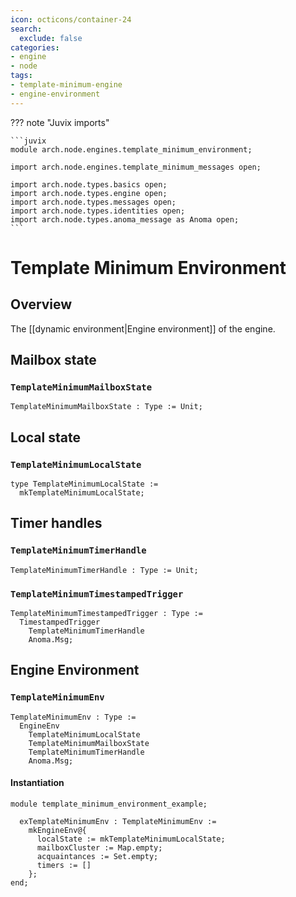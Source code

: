 ```yaml
---
icon: octicons/container-24
search:
  exclude: false
categories:
- engine
- node
tags:
- template-minimum-engine
- engine-environment
---
```


??? note "Juvix imports"

    ```juvix
    module arch.node.engines.template_minimum_environment;

    import arch.node.engines.template_minimum_messages open;

    import arch.node.types.basics open;
    import arch.node.types.engine open;
    import arch.node.types.messages open;
    import arch.node.types.identities open;
    import arch.node.types.anoma_message as Anoma open;
    ```

# Template Minimum Environment

## Overview

The [[dynamic environment|Engine environment]] of the engine.

## Mailbox state

### `TemplateMinimumMailboxState`

<!-- --8<-- [start:TemplateMinimumMailboxState] -->
```juvix
TemplateMinimumMailboxState : Type := Unit;
```
<!-- --8<-- [end:TemplateMinimumMailboxState] -->

## Local state

### `TemplateMinimumLocalState`

<!-- --8<-- [start:TemplateMinimumLocalState] -->
```juvix
type TemplateMinimumLocalState :=
  mkTemplateMinimumLocalState;
```
<!-- --8<-- [end:TemplateMinimumLocalState] -->

## Timer handles

### `TemplateMinimumTimerHandle`

<!-- --8<-- [start:TemplateMinimumTimerHandle] -->
```juvix
TemplateMinimumTimerHandle : Type := Unit;
```
<!-- --8<-- [end:TemplateMinimumTimerHandle] -->

### `TemplateMinimumTimestampedTrigger`

<!-- --8<-- [start:TemplateMinimumTimestampedTrigger] -->
```juvix
TemplateMinimumTimestampedTrigger : Type :=
  TimestampedTrigger
    TemplateMinimumTimerHandle
    Anoma.Msg;
```
<!-- --8<-- [end:TemplateMinimumTimestampedTrigger] -->

## Engine Environment

### `TemplateMinimumEnv`

<!-- --8<-- [start:TemplateMinimumEnv] -->
```juvix
TemplateMinimumEnv : Type :=
  EngineEnv
    TemplateMinimumLocalState
    TemplateMinimumMailboxState
    TemplateMinimumTimerHandle
    Anoma.Msg;
```
<!-- --8<-- [end:TemplateMinimumEnv] -->

#### Instantiation

<!-- --8<-- [start:exTemplateMinimumEnv] -->
```juvix extract-module-statements
module template_minimum_environment_example;

  exTemplateMinimumEnv : TemplateMinimumEnv :=
    mkEngineEnv@{
      localState := mkTemplateMinimumLocalState;
      mailboxCluster := Map.empty;
      acquaintances := Set.empty;
      timers := []
    };
end;
```
<!-- --8<-- [end:exTemplateMinimumEnv] -->
